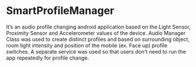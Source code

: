 # SmartProfileManager
It’s an audio profile changing android application based on the Light Sensor, Proximity Sensor and Accelerometer values of the device. Audio Manager Class was used to create distinct profiles and based on surrounding object, room light intensity and position of the mobile (ex. Face up) profile switches. A separate service was used so that users don’t need to run the app repeatedly for profile change.
